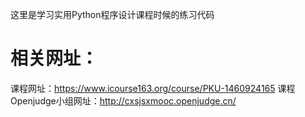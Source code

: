 这里是学习实用Python程序设计课程时候的练习代码  
# 相关网址：  
课程网址：<https://www.icourse163.org/course/PKU-1460924165>
课程Openjudge小组网址：<http://cxsjsxmooc.openjudge.cn/>
